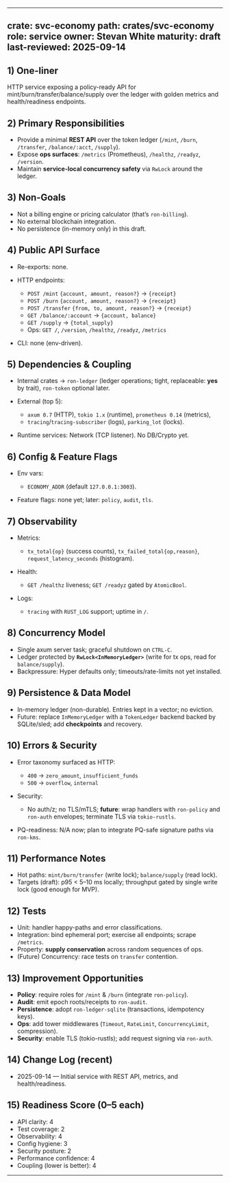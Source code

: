 
---

crate: svc-economy
path: crates/svc-economy
role: service
owner: Stevan White
maturity: draft
last-reviewed: 2025-09-14
-------------------------

## 1) One-liner

HTTP service exposing a policy-ready API for mint/burn/transfer/balance/supply over the ledger with golden metrics and health/readiness endpoints.

## 2) Primary Responsibilities

* Provide a minimal **REST API** over the token ledger (`/mint`, `/burn`, `/transfer`, `/balance/:acct`, `/supply`).
* Expose **ops surfaces**: `/metrics` (Prometheus), `/healthz`, `/readyz`, `/version`.
* Maintain **service-local concurrency safety** via `RwLock` around the ledger.

## 3) Non-Goals

* Not a billing engine or pricing calculator (that’s `ron-billing`).
* No external blockchain integration.
* No persistence (in-memory only) in this draft.

## 4) Public API Surface

* Re-exports: none.
* HTTP endpoints:

  * `POST /mint` `{account, amount, reason?}` → `{receipt}`
  * `POST /burn` `{account, amount, reason?}` → `{receipt}`
  * `POST /transfer` `{from, to, amount, reason?}` → `{receipt}`
  * `GET /balance/:account` → `{account, balance}`
  * `GET /supply` → `{total_supply}`
  * Ops: `GET /`, `/version`, `/healthz`, `/readyz`, `/metrics`
* CLI: none (env-driven).

## 5) Dependencies & Coupling

* Internal crates → `ron-ledger` (ledger operations; tight, replaceable: **yes** by trait), `ron-token` optional later.
* External (top 5):

  * `axum 0.7` (HTTP), `tokio 1.x` (runtime), `prometheus 0.14` (metrics),
  * `tracing`/`tracing-subscriber` (logs), `parking_lot` (locks).
* Runtime services: Network (TCP listener). No DB/Crypto yet.

## 6) Config & Feature Flags

* Env vars:

  * `ECONOMY_ADDR` (default `127.0.0.1:3003`).
* Feature flags: none yet; later: `policy`, `audit`, `tls`.

## 7) Observability

* Metrics:

  * `tx_total{op}` (success counts), `tx_failed_total{op,reason}`, `request_latency_seconds` (histogram).
* Health:

  * `GET /healthz` liveness; `GET /readyz` gated by `AtomicBool`.
* Logs:

  * `tracing` with `RUST_LOG` support; uptime in `/`.

## 8) Concurrency Model

* Single axum server task; graceful shutdown on `CTRL-C`.
* Ledger protected by **`RwLock<InMemoryLedger>`** (write for tx ops, read for `balance/supply`).
* Backpressure: Hyper defaults only; timeouts/rate-limits not yet installed.

## 9) Persistence & Data Model

* In-memory ledger (non-durable). Entries kept in a vector; no eviction.
* Future: replace `InMemoryLedger` with a `TokenLedger` backend backed by SQLite/sled; add **checkpoints** and recovery.

## 10) Errors & Security

* Error taxonomy surfaced as HTTP:

  * `400` → `zero_amount`, `insufficient_funds`
  * `500` → `overflow`, `internal`
* Security:

  * No auth/z; no TLS/mTLS; **future**: wrap handlers with `ron-policy` and `ron-auth` envelopes; terminate TLS via `tokio-rustls`.
* PQ-readiness: N/A now; plan to integrate PQ-safe signature paths via `ron-kms`.

## 11) Performance Notes

* Hot paths: `mint/burn/transfer` (write lock); `balance/supply` (read lock).
* Targets (draft): p95 < 5–10 ms locally; throughput gated by single write lock (good enough for MVP).

## 12) Tests

* Unit: handler happy-paths and error classifications.
* Integration: bind ephemeral port; exercise all endpoints; scrape `/metrics`.
* Property: **supply conservation** across random sequences of ops.
* (Future) Concurrency: race tests on `transfer` contention.

## 13) Improvement Opportunities

* **Policy**: require roles for `/mint` & `/burn` (integrate `ron-policy`).
* **Audit**: emit epoch roots/receipts to `ron-audit`.
* **Persistence**: adopt `ron-ledger-sqlite` (transactions, idempotency keys).
* **Ops**: add tower middlewares (`Timeout`, `RateLimit`, `ConcurrencyLimit`, compression).
* **Security**: enable TLS (tokio-rustls); add request signing via `ron-auth`.

## 14) Change Log (recent)

* 2025-09-14 — Initial service with REST API, metrics, and health/readiness.

## 15) Readiness Score (0–5 each)

* API clarity: 4
* Test coverage: 2
* Observability: 4
* Config hygiene: 3
* Security posture: 2
* Performance confidence: 4
* Coupling (lower is better): 4

---
